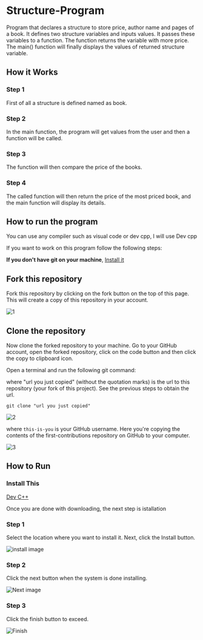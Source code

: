 # Structure-Program
Program that declares a structure to store price, author name and pages of a book. It defines two
structure variables and inputs values. It passes these variables to a function. The function returns the
variable with more price. The main() function will finally displays the values of returned structure
variable.

## How it Works
### Step 1
First of all a structure is defined named as book.

### Step 2
In the main function, the program will get values from the user and then a function will be called.

### Step 3
The function will then compare the price of the books.


### Step 4
The called function will then return the price of the most priced book, and the main function will display its details.

## How to run the program
You can use any compiler such as visual code or dev cpp, I will use Dev cpp

If you want to work on this program follow the following steps:

**If you don't have git on your machine**, [Install it](https://docs.github.com/en/get-started/quickstart/set-up-git)
## Fork this repository
Fork this repository by clicking on the fork button on the top of this page. This will create a copy of this repository in your account.

![1](https://user-images.githubusercontent.com/88362552/128126590-7b08435a-7a76-42a4-adca-f257b7d01845.png)

## Clone the repository
Now clone the forked repository to your machine. Go to your GitHub account, open the forked repository, click on the code button and then click the copy to clipboard icon.

Open a terminal and run the following git command:

where "url you just copied" (without the quotation marks) is the url to this repository (your fork of this project). See the previous steps to obtain the url.

``` 
git clone "url you just copied"
```
![2](https://user-images.githubusercontent.com/88362552/128126622-60aed9f2-3a5f-49bf-a207-21ac4c275f59.png)

where ```this-is-you``` is your GitHub username. Here you're copying the contents of the first-contributions repository on GitHub to your computer.

![3](https://user-images.githubusercontent.com/88362552/128126638-9cddb3d2-decf-4e33-8efc-7eb81409f476.png)

## How to Run
### Install This
[Dev C++](https://sourceforge.net/projects/orwelldevcpp/)

Once you are done with downloading, the next step is istallation

### Step 1

Select the location where you want to install it. 
Next, click the Install button.

![install image](https://dotnettutorials.net/wp-content/uploads/2020/11/word-image-110.png)

### Step 2
Click the next button when the system is done installing.

![Next image](https://www.softwaretestinghelp.com/wp-content/qa/uploads/2019/11/installation.png)

### Step 3
Click the finish button to exceed.

![Finish](https://chortle.ccsu.edu/bloodshed/startUp.jpg)

